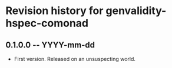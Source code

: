 # Revision history for genvalidity-hspec-comonad

## 0.1.0.0 -- YYYY-mm-dd

* First version. Released on an unsuspecting world.
